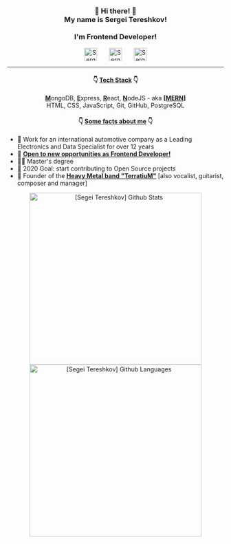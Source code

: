 <h3 align="center"> 👋 Hi there! 👋 
  <br/>
  My name is Sergei Tereshkov!
  <br/>
  <br/>
  I'm Frontend Developer!
</h3>
<p align="center">
  <a href="https://www.linkedin.com/in/stereshkov/" title="Sergei Tereshkov | LinkedIn"><img align="center" alt="Sergei Tereshkov | LinkedIn" width="30px" src="https://cdn.jsdelivr.net/npm/simple-icons@v3/icons/linkedin.svg" /></a>&nbsp;&nbsp;&nbsp;&nbsp;&nbsp;&nbsp;
  <a href="https://vk.com/teratron"                 title="Sergei Tereshkov | VK">      <img align="center" alt="Sergei Tereshkov | VK"       width="30px" src="https://cdn.jsdelivr.net/npm/simple-icons@v3/icons/vk.svg" /></a>&nbsp;&nbsp;&nbsp;&nbsp;&nbsp;&nbsp;
  <a href="https://career.habr.com/teratron"        title="Sergei Tereshkov | Habr">    <img align="center" alt="Sergei Tereshkov | Habr"     width="30px" src="https://cdn.jsdelivr.net/npm/simple-icons@3.4.1/icons/habr.svg" /></a>
</p>

---

<h4 align="center">👇 <ins>Tech Stack</ins> 👇</h4>

<p align="center">
  <b><ins>M</ins></b>ongoDB, <b><ins>E</ins></b>xpress, <b><ins>R</ins></b>eact, <b><ins>N</ins></b>odeJS - aka <b>[<ins>MERN</ins>]</b>
  <br/>
  HTML, CSS, JavaScript, Git, GitHub, PostgreSQL
</p>

<h4 align="center">👇 <ins>Some facts about me</ins> 👇</h4>

- 🔭 Work for an international automotive company as a Leading Electronics and Data Specialist for over 12 years
- 🌱 <b><ins>Open to new opportunities as Frontend Developer!</ins></b>
- 👨‍🎓 Master's degree
- 🥅 2020 Goal: start contributing to Open Source projects
- 🤘 Founder of the <b><a href="https://terraband.ru" title="TerrariuM [Heavy Metal Band] site">Heavy Metal band "TerratiuM"</a></b> [also vocalist, guitarist, composer and manager]
<p align="center">
  <img align="center" width="400px" alt="[Segei Tereshkov] Github Stats"     src="https://github-readme-stats.vercel.app/api?username=teratron-git&show_icons=true&hide_border=false&hide=issues,contribs&count_private=true&theme=merko&include_all_commits=true&line_height=28" />
  <img align="center" width="400px" alt="[Segei Tereshkov] Github Languages" src="https://github-readme-stats.vercel.app/api/top-langs/?username=teratron-git&hide_border=true&layout=compact&theme=merko&card_width=486" />
</p>
